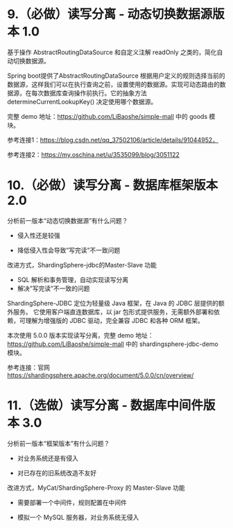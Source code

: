 # 9.（必做）读写分离 - 动态切换数据源版本 1.0

基于操作 AbstractRoutingDataSource 和自定义注解 readOnly 之类的，简化自动切换数据源。

Spring boot提供了AbstractRoutingDataSource 根据用户定义的规则选择当前的数据源，这样我们可以在执行查询之前，设置使用的数据源。实现可动态路由的数据源，在每次数据库查询操作前执行。它的抽象方法determineCurrentLookupKey() 决定使用哪个数据源。

完整 demo 地址：https://github.com/LiBaoshe/simple-mall 中的 goods 模块。

参考连接1：https://blog.csdn.net/qq_37502106/article/details/91044952，

参考连接2：https://my.oschina.net/u/3535099/blog/3051122

# 10.（必做）读写分离 - 数据库框架版本 2.0

分析前一版本“动态切换数据源”有什么问题？

- 侵入性还是较强

- 降低侵入性会导致”写完读”不一致问题

改进方式，ShardingSphere-jdbc的Master-Slave 功能

- SQL 解析和事务管理，自动实现读写分离
- 解决”写完读”不一致的问题

ShardingSphere-JDBC 定位为轻量级 Java 框架，在 Java 的 JDBC 层提供的额外服务。 它使用客户端直连数据库，以 jar 包形式提供服务，无需额外部署和依赖，可理解为增强版的 JDBC 驱动，完全兼容 JDBC 和各种 ORM 框架。

本次使用 5.0.0 版本实现读写分离，完整 demo 地址：https://github.com/LiBaoshe/simple-mall 中的 shardingsphere-jdbc-demo 模块。

参考连接：官网 https://shardingsphere.apache.org/document/5.0.0/cn/overview/

# 11.（选做）读写分离 - 数据库中间件版本 3.0

分析前一版本“框架版本”有什么问题？

- 对业务系统还是有侵入

- 对已存在的旧系统改造不友好

改进方式，MyCat/ShardingSphere-Proxy 的 Master-Slave 功能

- 需要部署一个中间件，规则配置在中间件

- 模拟一个 MySQL 服务器，对业务系统无侵入

